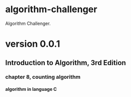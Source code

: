 # algorithm-challenger
Algorithm Challenger.

# version 0.0.1
## Introduction to Algorithm, 3rd Edition
### chapter 8, counting algorithm
#### algorithm in language C
